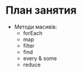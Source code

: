# План занятия

- Методи масивів:
  - forEach
  - map
  - filter
  - find
  - every & some
  - reduce
